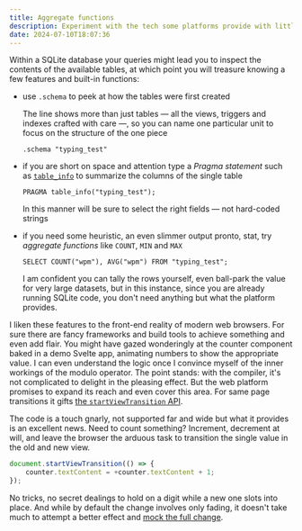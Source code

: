 ```yaml
---
title: Aggregate functions
description: Experiment with the tech some platforms provide with little fanfare.
date: 2024-07-10T18:07:36
---
```


Within a SQLite database your queries might lead you to inspect the contents of the available tables, at which point you will treasure knowing a few features and built-in functions:

- use `.schema` to peek at how the tables were first created

  The line shows more than just tables — all the views, triggers and indexes crafted with care —, so you can name one particular unit to focus on the structure of the one piece

  ```sqlite
  .schema "typing_test"
  ```

- if you are short on space and attention type a _Pragma statement_ such as [`table_info`](https://www.sqlite.org/pragma.html#pragma_table_info) to summarize the columns of the single table

  ```sqlite
  PRAGMA table_info("typing_test");
  ```

  In this manner will be sure to select the right fields — not hard-coded strings

- if you need some heuristic, an even slimmer output pronto, stat, try _aggregate functions_ like `COUNT`, `MIN` and `MAX`

  ```sqlite
  SELECT COUNT("wpm"), AVG("wpm") FROM "typing_test";
  ```

  I am confident you can tally the rows yourself, even ball-park the value for very large datasets, but in this instance, since you are already running SQLite code, you don't need anything but what the platform provides.

I liken these features to the front-end reality of modern web browsers. For sure there are fancy frameworks and build tools to achieve something and even add flair. You might have gazed wonderingly at the counter component baked in a demo Svelte app, animating numbers to show the appropriate value. I can even understand the logic once I convince myself of the inner workings of the modulo operator. The point stands: with the compiler, it's not complicated to delight in the pleasing effect. But the web platform promises to expand its reach and even cover this area. For same page transitions it gifts [the `startViewTransition` API](https://developer.chrome.com/docs/web-platform/view-transitions).

The code is a touch gnarly, not supported far and wide but what it provides is an excellent news. Need to count something? Increment, decrement at will, and leave the browser the arduous task to transition the single value in the old and new view.

```js
document.startViewTransition(() => {
	counter.textContent = +counter.textContent + 1;
});
```

No tricks, no secret dealings to hold on a digit while a new one slots into place. And while by default the change involves only fading, it doesn't take much to attempt a better effect and [mock the full change](https://codepen.io/borntofrappe/pen/xxobXxJ).
